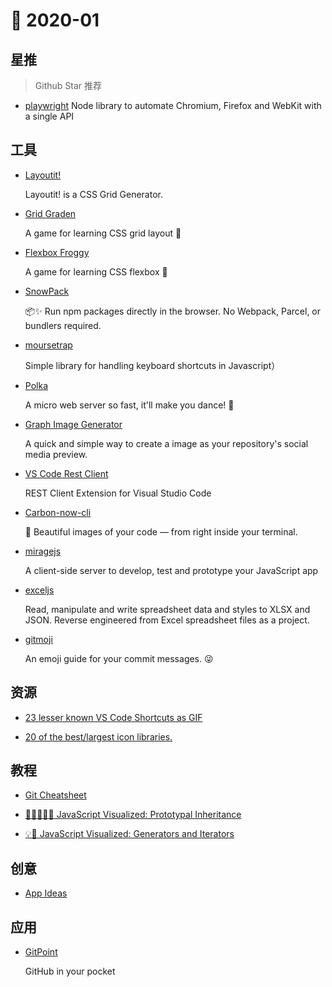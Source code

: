 # 📖 2020-01

## 星推

> Github Star 推荐

- [playwright](https://github.com/microsoft/playwright)
  Node library to automate Chromium, Firefox and WebKit with a single API

## 工具

- [Layoutit!](https://grid.layoutit.com/)

  Layoutit! is a CSS Grid Generator.

- [Grid Graden](https://github.com/thomaspark/gridgarden/)

  A game for learning CSS grid layout 🥕

- [Flexbox Froggy](https://github.com/thomaspark/flexboxfroggy/)

  A game for learning CSS flexbox 🐸

- [SnowPack](https://github.com/pikapkg/snowpack)

  📦✨ Run npm packages directly in the browser. No Webpack, Parcel, or bundlers required.

- [moursetrap](https://github.com/ccampbell/mousetrap)

  Simple library for handling keyboard shortcuts in Javascript）

- [Polka](https://github.com/lukeed/polka)

  A micro web server so fast, it'll make you dance! 👯

- [Graph Image Generator](https://ogi.egoist.sh/)

  A quick and simple way to create a image as your repository's social media preview.

- [VS Code Rest Client](https://github.com/Huachao/vscode-restclient)

  REST Client Extension for Visual Studio Code

- [Carbon-now-cli](https://github.com/mixn/carbon-now-cli)

  🎨 Beautiful images of your code — from right inside your terminal.

- [miragejs](https://github.com/miragejs/miragejs)

  A client-side server to develop, test and prototype your JavaScript app
  
- [exceljs](https://github.com/exceljs/exceljs)

  Read, manipulate and write spreadsheet data and styles to XLSX and JSON. Reverse engineered from Excel spreadsheet files as a project.

- [gitmoji](https://github.com/carloscuesta/gitmoji)

  An emoji guide for your commit messages. 😜

## 资源

- [23 lesser known VS Code Shortcuts as GIF](https://dev.to/devmount/23-lesser-known-vs-code-shortcuts-as-gif-80)

- [20 of the best/largest icon libraries.](https://dev.to/weeb/15-of-the-best-and-largest-icon-libraries-4p5n)

## 教程

- [Git Cheatsheet](https://dev.to/duomly/git-cheatsheet-for-beginners-5apl)

* [🎉👨‍👩‍👧‍👧 JavaScript Visualized: Prototypal Inheritance](https://dev.to/lydiahallie/javascript-visualized-prototypal-inheritance-47co)

- [💡🎁 JavaScript Visualized: Generators and Iterators](https://dev.to/lydiahallie/javascript-visualized-generators-and-iterators-e36)

## 创意

- [App Ideas](https://github.com/florinpop17/app-ideas)

## 应用

- [GitPoint](https://gitpoint.co/)

  GitHub in your pocket
